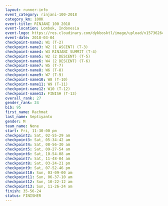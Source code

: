 ```yaml
---
layout: runner-info 
event_category: rinjani-100-2018 
category_km: 100K 
event-title: RINJANI 100 2018 
event-location: Lombok, Indonesia 
event-logo: https://res.cloudinary.com/dykbosktl/image/upload/v1573626435/Logo/Rinjani_eoufbh.png 
event-date: 2018-03-04 
checkpoint-name2: W1 (T-2) 
checkpoint-name3: W2 (1 ASCENT) (T-3) 
checkpoint-name4: W3 RINJANI SUMMIT (T-4) 
checkpoint-name5: W2 (2 DESCENT) (T-5) 
checkpoint-name6: W4 (2 DESCENT) (T-6) 
checkpoint-name7: W5 (T-7) 
checkpoint-name8: W6 (T-8) 
checkpoint-name9: W7 (T-9) 
checkpoint-name10: W8 (T-10) 
checkpoint-name11: W9 (T-11) 
checkpoint-name12: W10 (T-12) 
checkpoint-name13: FINISH (T-13) 
overall_rank: 27
gender_rank: 24
bib: 95
first_name: Rachmat
last_name: Septiyanto
gender: M
team_name: None
start: Fri, 11-30-00 pm
checkpoint2: Sat, 02-55-29 am
checkpoint3: Sat, 05-34-42 am
checkpoint4: Sat, 08-56-30 am
checkpoint5: Sat, 09-27-54 am
checkpoint6: Sat, 10-54-08 am
checkpoint7: Sat, 11-48-04 am
checkpoint8: Sat, 03-24-21 pm
checkpoint9: Sat, 07-52-46 pm
checkpoint10: Sun, 03-09-00 am
checkpoint11: Sun, 06-37-10 am
checkpoint12: Sun, 10-22-12 am
checkpoint13: Sun, 11-26-24 am
finish: 35-56-24
status: FINISHER
---
```


